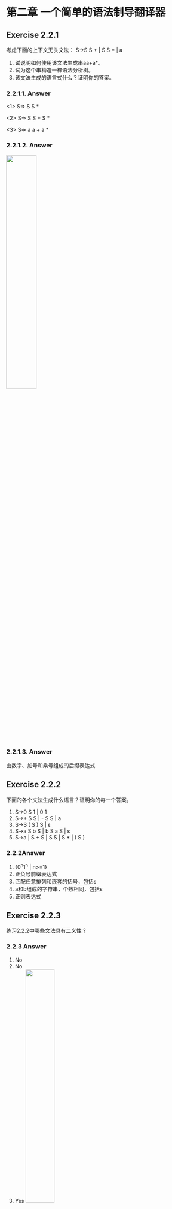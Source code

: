 # 第二章 一个简单的语法制导翻译器

## Exercise 2.2.1

考虑下面的上下文无关文法： S->S S + | S S * | a

1) 试说明如何使用该文法生成串aa+a*。
2) 试为这个串构造一棵语法分析树。
3) 该文法生成的语言式什么？证明你的答案。

### 2.2.1.1. Answer

<1> S=> S S *

<2> S=> S S + S *

<3> S=> a a + a *

### 2.2.1.2. Answer

<img src="./img/2.2.1-2.png" width="40%" >

### 2.2.1.3. Answer

由数字、加号和乘号组成的后缀表达式

## Exercise 2.2.2

下面的各个文法生成什么语言？证明你的每一个答案。

1. S->0 S 1 | 0 1
2. S->+ S S | - S S | a
3. S->S ( S ) S | ε
4. S->a S b S | b S a S | ε
5. S->a | S + S | S S | S * | ( S )

### 2.2.2Answer

1. {0<sup>n</sup>1<sup>n</sup> | n>=1}
2. 正负号前缀表达式
3. 匹配任意排列和嵌套的括号，包括ε
4. a和b组成的字符串，个数相同，包括ε
5. 正则表达式

## Exercise 2.2.3

练习2.2.2中哪些文法具有二义性？

### 2.2.3 Answer

1. No
2. No
3. Yes
   <img src="./img/2.2.3-3.png" width="40%" >
4. Yes
   <img src="./img/2.2.3-4.png" width="40%" >
5. Yes
   <img src="./img/2.2.3-5.png" width="40%" >

## Exercise 2.2.4

为下面的各个语言构建无二义性的上下文无关文法。证明你的文法都是正确的。

1. 用后缀方式表示的算数表达式。
2. 由逗号分隔开的左结合的标识符列表。
3. 由逗号分隔开的右结合的标识符列表。
4. 由整数、标识符、四个二目运算符+、-、*、/构成的算数表达式。
5. 在4的运算符中增加单目+和单目-构成的算数表达式。

### 2.2.4 Answer

```
1. E->E E op | num
2. list->list, id | id
3. list->id, list | id
4. expr->expr + term | expr - term | term
   term->term * factor | term / factor | factor
   factor->id | num | (expr)
5. expr->expr + term | expr - term | term
   term->term * unary | term / unary | unary
   unary->+factor | -factor | factor
   factor->id | num | (expr)
```

## Exercise 2.2.5

1. 证明：用下面文法生成的所有二进制串的值都能被3整除。
   num->11 | 1001 | num 0 | num num
2. 上面的文法是否能够生成所有能被3整除的二进制串？

### 2.2.5 Answer

1. 当替换为11时位置集合为n，1101时为m

   sum

    = Σ<sub>n</sub> (2<sup>1</sup> + 2<sup>0</sup>) * 2 <sup>n</sup> + Σ<sub>m</sub> (2<sup>3</sup> + 2<sup>0</sup>) * 2<sup>m</sup>

    = Σ<sub>n</sub> 3 * 2 <sup>n</sup> + Σ<sub>m</sub> 9 * 2<sup>m</sup>

   可见能被3整除。

2. 无法生成10101=21

   ```
    3k = num   -> 11 | 1001 | num 0 | num num
     k = num/3 -> 01 | 0011 | k 0   | k k
     k         -> 01 | 0011 | k 0   | k k
   ```

   21/3 = 7 = 111不存在上面

## Exercise 2.2.6

为罗马数字构建一个上下文无关文法。

### 2.2.6 Answer

romanNum -> thousand hundred ten digit

  thousand -> M | MM | MMM | ε

  hundred -> smallHundred | C D | D smallHundred | C M

  smallHundred -> C | CC | CCC  | ε

  ten -> smallTen | X L | L smallTen | X C

  smallTen -> X | XX | XXX | ε

  digit -> smallDigit | I V | V smallDigit | I X

  smallDigit -> I | II | III  | ε

## Exercise 2.3.1

构建一个语法制导翻译方案，该方案把算数表达式从中缀表达方式翻译成运算符在运算分量之前的前缀表示方式。例如，-xy是表达式x-y的前缀表示法。给出输入9-5+2和9-5*2的注释分析树。

### 2.3.1 Answer

方案:

```
expr -> expr + term
      | expr - term
      | term
term -> term * factor
      | term / factor
      | factor
factor -> digit | (expr)
```

注释分析树:

```
expr -> {print("+")} expr + term
      | {print("-")} expr - term
      | term
term -> {print("*")} term * factor
      | {print("/")} term / factor
      | factor
factor -> digit {print(digit)}
        | (expr)
```

## Exercise 2.3.2

构建一个语法制导翻译方案，该方案将算术表达式从后缀表示方式翻译成中缀表示方式。给出输入95-2*和952*-的注释分析树。

### 2.3.2 Answer

方案:

```
expr -> expr expr +
      | expr expr -
      | expr expr *
      | expr expr /
      | digit
```

注释分析树:

```
expr -> expr {print("+")} expr +
      | expr {print("-")} expr -
      | {print("(")} expr {print(")*(")} expr {print(")")} *
      | {print("(")} expr {print(")/(")} expr {print(")")} /
      | digit {print(digit)}
```

#### Another reference answer

```
E -> {print("(")} E {print(op)} E {print(")"}} op | digit {print(digit)}
```

## Exercise 2.3.3

构建一个将整数翻译成罗马数字的语法制导翻译方案。

### 2.3.3 Answer

辅助函数:

```
repeat(sign, times) // repeat('a',2) = 'aa'
```

翻译制导方案:

```
num -> thousand hundred ten digit
       { num.roman = thousand.roman || hundred.roman || ten.roman || digit.roman;
         print(num.roman)}
thousand -> low {thousand.roman = repeat('M', low.v)}
hundred -> low {hundred.roman = repeat('C', low.v)}
         | 4 {hundred.roman = 'CD'}
         | high {hundred.roman = 'D' || repeat('X', high.v - 5)}
         | 9 {hundred.roman = 'CM'}
ten -> low {ten.roman = repeat('X', low.v)}
     | 4 {ten.roman = 'XL'}
     | high {ten.roman = 'L' || repeat('X', high.v - 5)}
     | 9 {ten.roman = 'XC'}
digit -> low {digit.roman = repeat('I', low.v)}
       | 4 {digit.roman = 'IV'}
       | high {digit.roman = 'V' || repeat('I', high.v - 5)}
       | 9 {digit.roman = 'IX'}
low -> 0 {low.v = 0}
     | 1 {low.v = 1}
     | 2 {low.v = 2}
     | 3 {low.v = 3}
high -> 5 {high.v = 5}
      | 6 {high.v = 6}
      | 7 {high.v = 7}
      | 8 {high.v = 8}
```

## Exercise 2.3.4

构建一个将罗马数字翻译成整数的语法制导翻译方案。

### 2.3.4 Answer

方案：

```
romanNum -> thousand hundred ten digit
thousand -> M | MM | MMM | ε
hundred -> smallHundred | C D | D smallHundred | C M
smallHundred -> C | CC | CCC | ε
ten -> smallTen | X L | L smallTen | X C
smallTen -> X | XX | XXX  | ε
digit -> smallDigit | I V | V smallDigit | I X
smallDigit -> I | II | III | ε
```

翻译制导方案：

```
romanNum -> thousand hundred ten digit {romanNum.v = thousand.v || hundred.v || ten.v || digit.v; print(romanNun.v)}
thousand -> M {thousand.v = 1}
          | MM {thousand.v = 2}
          | MMM {thousand.v = 3}
          | ε {thousand.v = 0}
hundred -> smallHundred {hundred.v = smallHundred.v}
         | C D {hundred.v = smallHundred.v}
         | D smallHundred {hundred.v = 5 + smallHundred.v}
         | C M {hundred.v = 9}
smallHundred -> C {smallHundred.v = 1}
              | CC {smallHundred.v = 2}
              | CCC {smallHundred.v = 3}
              | ε {hundred.v = 0}
ten -> smallTen {ten.v = smallTen.v}
     | X L  {ten.v = 4}
     | L smallTen  {ten.v = 5 + smallTen.v}
     | X C  {ten.v = 9}
smallTen -> X {smallTen.v = 1}
          | XX {smallTen.v = 2}
          | XXX {smallTen.v = 3}
          | ε {smallTen.v = 0}
digit -> smallDigit {digit.v = smallDigit.v}
       | I V  {digit.v = 4}
       | V smallDigit  {digit.v = 5 + smallDigit.v}
       | I X  {digit.v = 9}
 smallDigit -> I {smallDigit.v = 1}
            | II {smallDigit.v = 2}
            | III {smallDigit.v = 3}
            | ε {smallDigit.v = 0}
```

## Exercise 2.3.5

构建一个将后缀算数表达式翻译成等价的前缀算数表达式的语法制导翻译方案。

### 2.3.5 Answer

方案:

```
expr -> expr expr op | digit
```

翻译制导方案:

```
expr -> {print(op)} expr expr op | digit {print(digit)}
```
